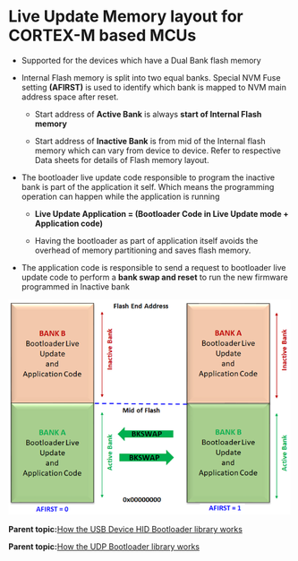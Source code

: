 # Live Update Memory layout for CORTEX-M based MCUs

-   Supported for the devices which have a Dual Bank flash memory

-   Internal Flash memory is split into two equal banks. Special NVM Fuse setting **\(AFIRST\)** is used to identify which bank is mapped to NVM main address space after reset.

    -   Start address of **Active Bank** is always **start of Internal Flash memory**

    -   Start address of **Inactive Bank** is from mid of the Internal flash memory which can vary from device to device. Refer to respective Data sheets for details of Flash memory layout.

-   The bootloader live update code responsible to program the inactive bank is part of the application it self. Which means the programming operation can happen while the application is running

    -   **Live Update Application = \(Bootloader Code in Live Update mode + Application code\)**

    -   Having the bootloader as part of application itself avoids the overhead of memory partitioning and saves flash memory.

-   The application code is responsible to send a request to bootloader live update code to perform a **bank swap and reset** to run the new firmware programmed in Inactive bank


![arm_live_update_memory_layout](GUID-73175389-ED0A-436D-AD25-D3BD06827E93-low.png)

**Parent topic:**[How the USB Device HID Bootloader library works](GUID-BFB2EC03-1B79-42F8-A77F-26CCCEA0312C.md)

**Parent topic:**[How the UDP Bootloader library works](GUID-E5F8EA96-492F-42CA-8D42-746D091955AD.md)

